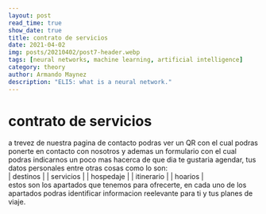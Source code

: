 ```yaml
---
layout: post
read_time: true
show_date: true
title: contrato de servicios
date: 2021-04-02
img: posts/20210402/post7-header.webp
tags: [neural networks, machine learning, artificial intelligence]
category: theory
author: Armando Maynez
description: "ELI5: what is a neural network."
---
```

# contrato de servicios   
a trevez de nuestra pagina de contacto podras ver un QR con el cual podras ponerte en contacto con nosotros y ademas un formulario con el cual podras indicarnos un poco mas hacerca de que dia te gustaria agendar, tus datos personales entre otras cosas como lo son:   
| destinos | | servicios | | hospedaje | | itinerario | | hoarios |   
estos son los apartados que tenemos para ofrecerte, en cada uno de los apartados podras identificar informacion reelevante para ti y tus planes de viaje.
 
